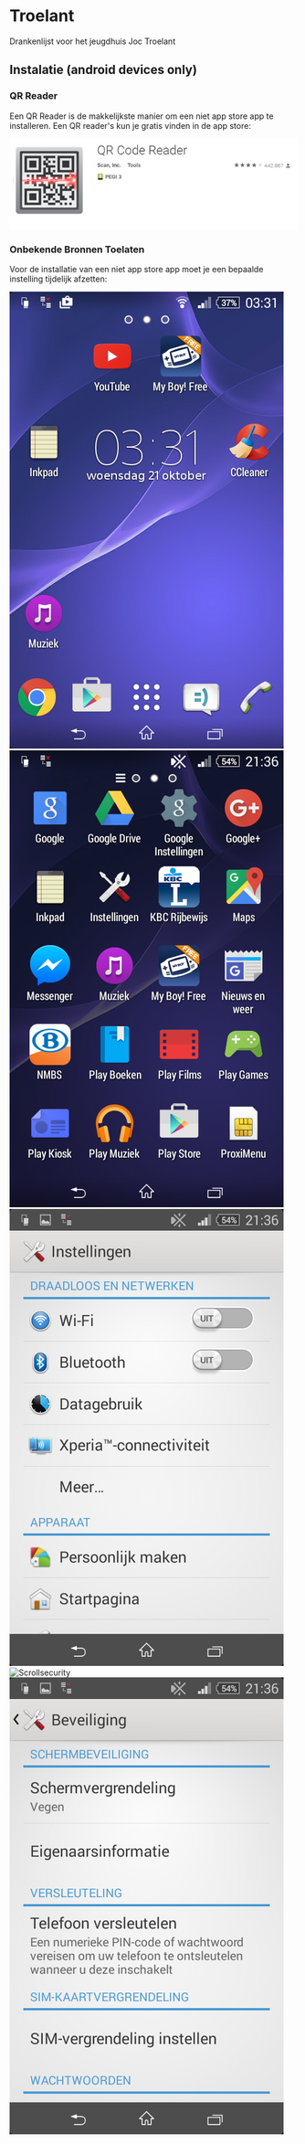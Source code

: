 # Troelant
Drankenlijst voor het jeugdhuis Joc Troelant

## Instalatie (android devices only)

### QR Reader

Een QR Reader is de makkelijkste manier om een niet app store app te installeren. Een QR reader's kun je gratis vinden in de app store:

[ ![QR Code Reader](qr-code-reader.png) ](https://play.google.com/store/apps/details?id=me.scan.android.client&hl=nl)

### Onbekende Bronnen Toelaten

Voor de installatie van een niet app store app moet je een bepaalde instelling tijdelijk afzetten:

![Home](instal-1-home.png)
![Menu](instal-2-menu.png)
![Settings](instal-3-settings.png)
![Scrollsecurity](instal-4-scrollsecurity)
![Security](instal-5-security.png)
